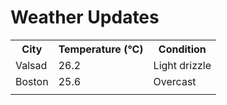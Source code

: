 # Weather Updates

<!-- WEATHER-UPDATE-START -->
<table><tr><th>City</th><th>Temperature (°C)</th><th>Condition</th></tr><tr><td>Valsad</td><td>26.2</td><td>Light drizzle</td></tr><tr><td>Boston</td><td>25.6</td><td>Overcast</td></tr><tr><td></td><td></td><td></td></tr></table>
<!-- WEATHER-UPDATE-END -->
